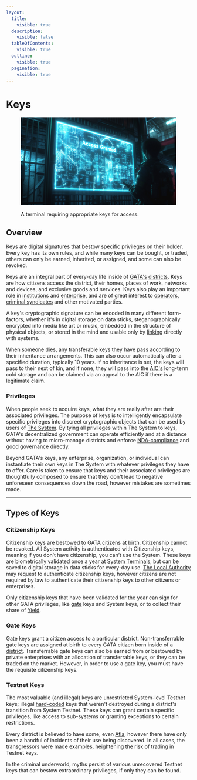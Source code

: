 ```yaml
---
layout:
  title:
    visible: true
  description:
    visible: false
  tableOfContents:
    visible: true
  outline:
    visible: true
  pagination:
    visible: true
---
```


# Keys

<figure><img src="../../../.gitbook/assets/keys-sfs78gf.png" alt=""><figcaption><p>A terminal requiring appropriate keys for access.</p></figcaption></figure>

## Overview

Keys are digital signatures that bestow specific privileges on their holder. Every key has its own rules, and while many keys can be bought, or traded, others can only be earned, inherited, or assigned, and some can also be revoked.

Keys are an integral part of every-day life inside of [GATA's](../the-basics.md) [districts](districts.md). Keys are how citizens access the district, their homes, places of work, networks and devices, and exclusive goods and services. Keys also play an important role in [institutions](../institutions/) and [enterprise](../enterprise/), and are of great interest to [operators](../enterprise/operators.md), [criminal syndicates](../criminal-element/syndicates.md) and other motivated parties.

A key's cryptographic signature can be encoded in many different form-factors, whether it's in digital storage on data sticks, steganographically encrypted into media like art or music, embedded in the structure of physical objects, or stored in the mind and usable only by [linking](../../science-and-tech/links.md) directly with systems.

When someone dies, any transferable keys they have pass according to their inheritance arrangements. This can also occur automatically after a specified duration, typically 10 years. If no inheritance is set, the keys will pass to their next of kin, and if none, they will pass into the [AIC's](../institutions/atlan-information-control-aic.md) long-term cold storage and can be claimed via an appeal to the AIC if there is a legitimate claim.

### **Privileges**

When people seek to acquire keys, what they are really after are their associated privileges. The purpose of keys is to intelligently encapsulate specific privileges into discreet cryptographic objects that can be used by users of [The System](the-system.md). By tying all privileges within The System to keys, GATA's decentralized government can operate efficiently and at a distance without having to micro-manage districts and enforce [NDA-compliance](new-dawn-accords.md) and good governance directly.

Beyond GATA's keys, any enterprise, organization, or individual can instantiate their own keys in The System with whatever privileges they have to offer. Care is taken to ensure that keys and their associated privileges are thoughtfully composed to ensure that they don't lead to negative unforeseen consequences down the road, however mistakes are sometimes made.

***

## **Types of Keys**

### Citizenship Keys

Citizenship keys are bestowed to GATA citizens at birth. Citizenship cannot be revoked. All System activity is authenticated with Citizenship keys, meaning if you don’t have citizenship, you can’t use the System. These keys are biometrically validated once a year at [System Terminals](../../science-and-tech/terminals.md), but can be saved to digital storage in data sticks for every-day use. [The Local Authority](../law-and-order/local-authority.md) may request to authenticate citizenship keys, however citizens are not required by law to authenticate their citizenship keys to other citizens or enterprises.

Only citizenship keys that have been validated for the year can sign for other GATA privileges, like [gate](../borders-and-travel/gates.md) keys and System keys, or to collect their share of [Yield](yield.md).

### **Gate Keys**

Gate keys grant a citizen access to a particular district. Non-transferrable gate keys are assigned at birth to every GATA citizen born inside of a [district](districts.md). Transferrable gate keys can also be earned from or bestowed by private enterprises with an allocation of transferrable keys, or they can be traded on the market. However, in order to use a gate key, you must have the requisite citizenship keys.

### Testnet Keys

The most valuable (and illegal) keys are unrestricted System-level Testnet keys; illegal [hard-coded](../../science-and-tech/hard-code.md) keys that weren't destroyed during a district's transition from System Testnet. These keys can grant certain specific privileges, like access to sub-systems or granting exceptions to certain restrictions.

Every district is believed to have some, even [Atla](../key-locations/atla.md), however there have only been a handful of incidents of their use being discovered. In all cases, the transgressors were made examples, heightening the risk of trading in Testnet keys.

In the criminal underworld, myths persist of various unrecovered Testnet keys that can bestow extraordinary privileges, if only they can be found.
